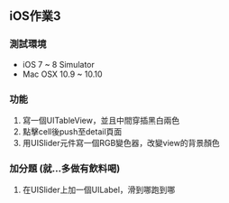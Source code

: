 ## iOS作業3


### 測試環境
- iOS 7 ~ 8  Simulator
- Mac OSX 10.9 ~ 10.10

### 功能
1. 寫一個UITableView，並且中間穿插黑白兩色
2. 點擊cell後push至detail頁面
3. 用UISlider元件寫一個RGB變色器，改變view的背景顏色

### 加分題 (就...多做有飲料喝)
1. 在UISlider上加一個UILabel，滑到哪跑到哪